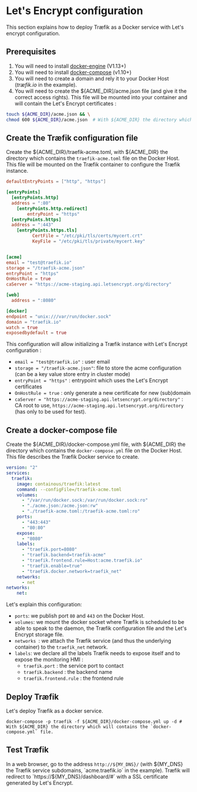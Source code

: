 # Let's Encrypt configuration

This section explains how to deploy Træfik as a Docker service with Let's encrypt configuration.

## Prerequisites

1. You will need to install [docker-engine](https://docs.docker.com/engine/) (V1.13+)
2. You will need to install [docker-compose](https://docs.docker.com/compose/overview/) (v1.10+)
3. You will need to create a domain and rely it to your Docker Host (*træfik.io* in the example).
4. You will need to create the ${ACME_DIR]/acme.json file (and give it the correct access rights). This file will be mounted into your container and will contain the Let's Encrypt certificates :

```bash
touch ${ACME_DIR}/acme.json && \
chmod 600 ${ACME_DIR}/acme.json  # With ${ACME_DIR} the directory which will contains the acme.json file on the Docker Host.
```

## Create the Træfik configuration file

Create the ${ACME_DIR}/traefik-acme.toml, with ${ACME_DIR} the directory which contains the `traefik-acme.toml` file on the Docker Host. This file will be mounted on the Træfik container to configure the Træfik instance.

```toml
defaultEntryPoints = ["http", "https"]

[entryPoints]
  [entryPoints.http]
  address = ":80"
    [entryPoints.http.redirect]
        entryPoint = "https"
  [entryPoints.https]
  address = ":443"
    [entryPoints.https.tls]
          CertFile = "/etc/pki/tls/certs/mycert.crt"
          KeyFile = "/etc/pki/tls/private/mycert.key"


[acme]
email = "test@traefik.io"
storage = "/traefik-acme.json"
entryPoint = "https"
OnHostRule = true
caServer = "https://acme-staging.api.letsencrypt.org/directory"

[web]
  address = ":8080"

[docker]
endpoint = "unix:///var/run/docker.sock"
domain = "traefik.io"
watch = true
exposedbydefault = true
```

This configuration will allow initializing a Træfik instance with Let's Encrypt configuration :

* `email = "test@traefik.io"` : user email
* `storage = "/traefik-acme.json"`: file to store the acme configuration (can be a key value store entry in cluster mode)
* `entryPoint = "https"` : entrypoint which uses the Let's Encrypt certificates
* `OnHostRule = true` : only generate a new certificate for new (sub)domain
* `caServer = "https://acme-staging.api.letsencrypt.org/directory"` : CA root to use, `https://acme-staging.api.letsencrypt.org/directory` (has only to be used for test).

## Create a docker-compose file

Create the ${ACME_DIR}/docker-compose.yml file, with ${ACME_DIR} the directory which contains the `docker-compose.yml` file on the Docker Host. This file describes the Træfik Docker service to create.

```yaml
version: "2"
services:
  traefik:
    image: containous/traefik:latest
    command: --configFile=/traefik-acme.toml
    volumes:
      - "/var/run/docker.sock:/var/run/docker.sock:ro"
      - "./acme.json:/acme.json:rw"
      - "./traefik-acme.toml:/traefik-acme.toml:ro"
    ports:
      - "443:443"
      - "80:80"
    expose:
      - "8080"
    labels:
      - "traefik.port=8080"
      - "traefik.backend=traefik-acme"
      - "traefik.frontend.rule=Host:acme.traefik.io"
      - "traefik.enable=true"
      - "traefik.docker.network=traefik_net"
    networks:
      - net
networks:
    net:

```

Let's explain this configuration:

- `ports`: we publish port `80` and `443` on the Docker Host.
- `volumes`: we mount the docker socket where Træfik is scheduled to be able to speak to the daemon, the Træfik configuration file and the Let's Encrypt storage file.
- `networks `: we attach the Træfik service (and thus the underlying container) to the `traefik_net` network.
- `labels`: we declare all the labels Træfik needs to expose itself and to expose the monitoring HMI :
    - `traefik.port` : the service port to contact
    - `traefik.backend` : the backend name
    - `traefik.frontend.rule` : the frontend rule

## Deploy Træfik

Let's deploy Træfik as a docker service.

```shell
docker-compose -p traefik -f ${ACME_DIR}/docker-compose.yml up -d # With ${ACME_DIR} the directory which will contains the `docker-compose.yml` file.
```

## Test Træfik

In a web browser, go to the address `http://${MY_DNS}/` (with ${MY_DNS} the Træfik service subdomains, `acme.traefik.io` in the example). Træfik will redirect to `https://${MY_DNS}/dashboard/#` with a SSL certificate generated by Let's Encrypt.